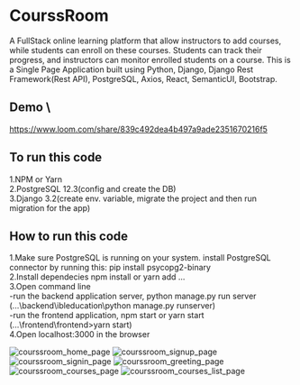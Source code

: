 # CourssRoom
A FullStack online learning platform that allow instructors to add courses, while students can enroll on these courses.
Students can track their progress, and instructors can monitor enrolled students on a course.
This is a Single Page Application built using Python, Django, Django Rest Framework(Rest API), PostgreSQL, Axios, React, SemanticUI, Bootstrap.
## Demo \
https://www.loom.com/share/839c492dea4b497a9ade2351670216f5

## To run this code <br/>
1.NPM or Yarn <br/>
2.PostgreSQL 12.3(config and create the DB) <br/>
3.Django 3.2(create env. variable, migrate the project and then run migration for the app) <br/>

## How to run this code <br/>
1.Make sure PostgreSQL is running on your system. install PostgreSQL connector by running this: pip install psycopg2-binary <br/>
2.Install dependecies npm install or yarn add ... <br/>
3.Open command line <br/>
-run the backend application server, python manage.py run server (...\backend\ibleducation\python manage.py runserver) <br/>
-run the frontend application, npm start or yarn start (...\frontend\frontend>yarn start) <br/>
4.Open localhost:3000 in the browser <br/>

![courssroom_home_page](https://user-images.githubusercontent.com/43505777/119233050-cd0a8900-baec-11eb-8f15-cab11add9921.PNG)
![courssroom_signup_page](https://user-images.githubusercontent.com/43505777/119233052-cd0a8900-baec-11eb-963b-11340da3d8ae.PNG)
![courssroom_signin_page](https://user-images.githubusercontent.com/43505777/119233051-cd0a8900-baec-11eb-8c74-7f397d8be318.PNG)
![courssroom_greeting_page](https://user-images.githubusercontent.com/43505777/119233049-cc71f280-baec-11eb-9767-9dc56a58d7e5.PNG)
![courssroom_courses_page](https://user-images.githubusercontent.com/43505777/119233048-cc71f280-baec-11eb-812f-5ded12d2edd7.PNG)
![courssroom_courses_list_page](https://user-images.githubusercontent.com/43505777/119233046-cbd95c00-baec-11eb-88b9-85a071ab7a2f.PNG)

